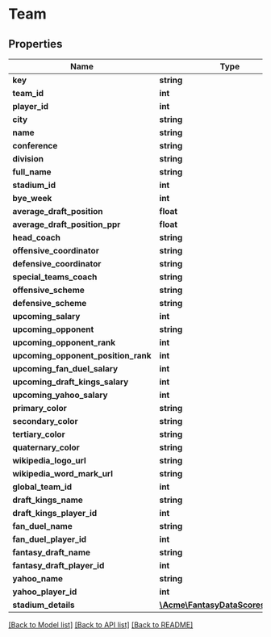 # Team

## Properties
Name | Type | Description | Notes
------------ | ------------- | ------------- | -------------
**key** | **string** |  | [optional] 
**team_id** | **int** |  | [optional] 
**player_id** | **int** |  | [optional] 
**city** | **string** |  | [optional] 
**name** | **string** |  | [optional] 
**conference** | **string** |  | [optional] 
**division** | **string** |  | [optional] 
**full_name** | **string** |  | [optional] 
**stadium_id** | **int** |  | [optional] 
**bye_week** | **int** |  | [optional] 
**average_draft_position** | **float** |  | [optional] 
**average_draft_position_ppr** | **float** |  | [optional] 
**head_coach** | **string** |  | [optional] 
**offensive_coordinator** | **string** |  | [optional] 
**defensive_coordinator** | **string** |  | [optional] 
**special_teams_coach** | **string** |  | [optional] 
**offensive_scheme** | **string** |  | [optional] 
**defensive_scheme** | **string** |  | [optional] 
**upcoming_salary** | **int** |  | [optional] 
**upcoming_opponent** | **string** |  | [optional] 
**upcoming_opponent_rank** | **int** |  | [optional] 
**upcoming_opponent_position_rank** | **int** |  | [optional] 
**upcoming_fan_duel_salary** | **int** |  | [optional] 
**upcoming_draft_kings_salary** | **int** |  | [optional] 
**upcoming_yahoo_salary** | **int** |  | [optional] 
**primary_color** | **string** |  | [optional] 
**secondary_color** | **string** |  | [optional] 
**tertiary_color** | **string** |  | [optional] 
**quaternary_color** | **string** |  | [optional] 
**wikipedia_logo_url** | **string** |  | [optional] 
**wikipedia_word_mark_url** | **string** |  | [optional] 
**global_team_id** | **int** |  | [optional] 
**draft_kings_name** | **string** |  | [optional] 
**draft_kings_player_id** | **int** |  | [optional] 
**fan_duel_name** | **string** |  | [optional] 
**fan_duel_player_id** | **int** |  | [optional] 
**fantasy_draft_name** | **string** |  | [optional] 
**fantasy_draft_player_id** | **int** |  | [optional] 
**yahoo_name** | **string** |  | [optional] 
**yahoo_player_id** | **int** |  | [optional] 
**stadium_details** | [**\Acme\FantasyDataScores\\Stadium**](Stadium.md) |  | [optional] 

[[Back to Model list]](../README.md#documentation-for-models) [[Back to API list]](../README.md#documentation-for-api-endpoints) [[Back to README]](../README.md)


